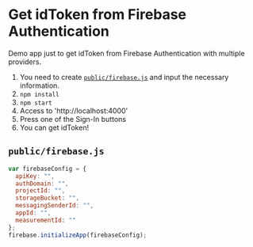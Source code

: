# Get idToken from Firebase Authentication

Demo app just to get idToken from Firebase Authentication with multiple providers.

1. You need to create [`public/firebase.js`]($publicfirebasejs) and input the necessary information.
2. `npm install`
3. `npm start`
4. Access to 'http://localhost:4000'
5. Press one of the Sign-In buttons
6. You can get idToken!

## `public/firebase.js`

```public/firebase.js
var firebaseConfig = {
  apiKey: "",
  authDomain: "",
  projectId: "",
  storageBucket: "",
  messagingSenderId: "",
  appId: "",
  measurementId: ""
};
firebase.initializeApp(firebaseConfig);
```
